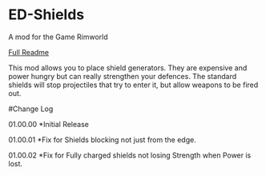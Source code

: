 # ED-Shields
A mod for the Game Rimworld

[Full Readme](ED-Shields/README.md)


This mod allows you to place shield generators. They are expensive and power hungry but can really strengthen your defences. The standard shields will stop projectiles that try to enter it, but allow weapons to be fired out.

#Change Log

01.00.00
*Initial Release

01.00.01
*Fix for Shields blocking not just from the edge.

01.00.02
*Fix for Fully charged shields not losing Strength when Power is lost.
